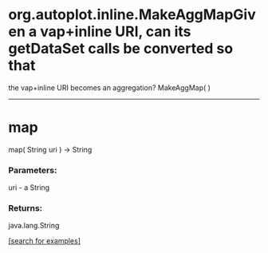 # org.autoplot.inline.MakeAggMapGiven a vap+inline URI, can its getDataSet calls be converted so that
 the vap+inline URI becomes an aggregation?
MakeAggMap( )


***
<a name="map"></a>
# map
map( String uri ) &rarr; String



### Parameters:
uri - a String

### Returns:
java.lang.String


<a href="https://github.com/autoplot/dev/search?q=map&unscoped_q=map">[search for examples]</a>

